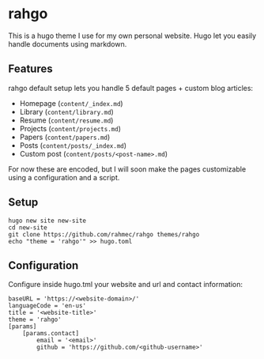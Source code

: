 # rahgo 

This is a hugo theme I use for my own personal website.
Hugo let you easily handle documents using markdown.

## Features

rahgo default setup lets you handle 5 default pages + custom blog articles:

- Homepage (`content/_index.md`)
- Library (`content/library.md`)
- Resume (`content/resume.md`)
- Projects (`content/projects.md`)
- Papers (`content/papers.md`)
- Posts (`content/posts/_index.md`)
- Custom post (`content/posts/<post-name>.md`)

For now these are encoded, but I will soon make the pages customizable using a configuration and a script.

## Setup 

```
hugo new site new-site
cd new-site
git clone https://github.com/rahmec/rahgo themes/rahgo
echo "theme = 'rahgo'" >> hugo.toml
```

## Configuration

Configure inside hugo.tml your website and url and contact information:

```
baseURL = 'https://<website-domain>/'
languageCode = 'en-us'
title = '<website-title>'
theme = 'rahgo'
[params]
    [params.contact]
        email = '<email>'
        github = 'https://github.com/<github-username>'
```
